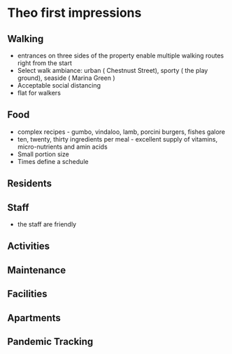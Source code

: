 # Theo first impressions



## Walking

* entrances on three sides of the property enable multiple walking routes right from the start
* Select walk ambiance: urban ( Chestnust Street), sporty ( the play ground), seaside ( Marina Green ) 
* Acceptable social distancing
* flat for walkers

## Food

* complex recipes - gumbo, vindaloo, lamb, porcini burgers, fishes galore
* ten, twenty, thirty ingredients per meal - excellent supply of vitamins, micro-nutrients and amin acids
* Small portion size
* Times define a schedule

## Residents



## Staff

* the staff are friendly

## Activities


## Maintenance


## Facilities


## Apartments



## Pandemic Tracking

